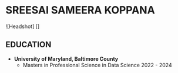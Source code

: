 # SREESAI SAMEERA KOPPANA

![Headshot] []

## EDUCATION

- **University of Maryland, Baltimore County**
  - Masters in Professional Science in Data Science    2022 - 2024